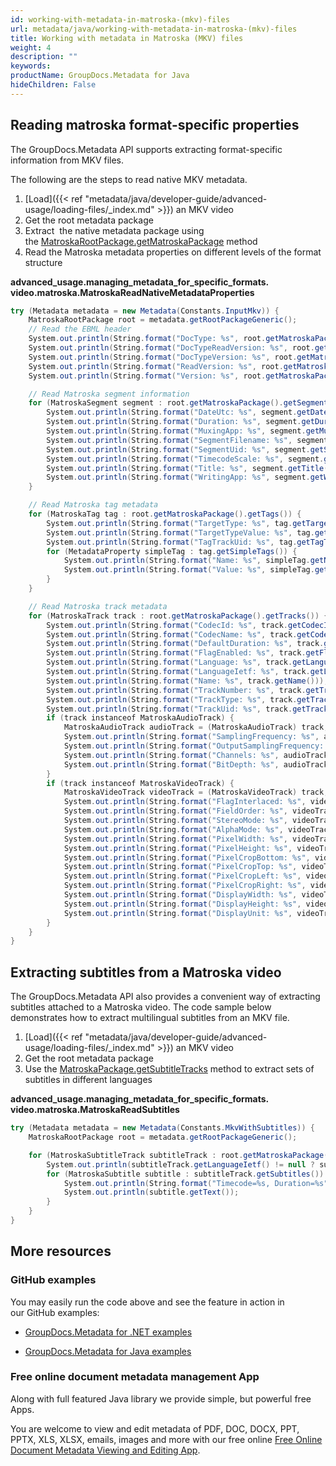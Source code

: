 ```yaml
---
id: working-with-metadata-in-matroska-(mkv)-files
url: metadata/java/working-with-metadata-in-matroska-(mkv)-files
title: Working with metadata in Matroska (MKV) files
weight: 4
description: ""
keywords: 
productName: GroupDocs.Metadata for Java
hideChildren: False
---
```

## Reading matroska format-specific properties

The GroupDocs.Metadata API supports extracting format-specific information from MKV files.

The following are the steps to read native MKV metadata.

1.  [Load]({{< ref "metadata/java/developer-guide/advanced-usage/loading-files/_index.md" >}}) an MKV video
2.  Get the root metadata package
3.  Extract  the native metadata package using the [MatroskaRootPackage.getMatroskaPackage](https://reference.groupdocs.com/metadata/java/com.groupdocs.metadata.core/MatroskaRootPackage#getMatroskaPackage()) method
4.  Read the Matroska metadata properties on different levels of the format structure

**advanced\_usage.managing\_metadata\_for\_specific\_formats.<WBR>video.matroska.MatroskaReadNativeMetadataProperties**

```csharp
try (Metadata metadata = new Metadata(Constants.InputMkv)) {
	MatroskaRootPackage root = metadata.getRootPackageGeneric();
	// Read the EBML header
	System.out.println(String.format("DocType: %s", root.getMatroskaPackage().getEbmlHeader().getDocType()));
	System.out.println(String.format("DocTypeReadVersion: %s", root.getMatroskaPackage().getEbmlHeader().getDocTypeReadVersion()));
	System.out.println(String.format("DocTypeVersion: %s", root.getMatroskaPackage().getEbmlHeader().getDocTypeVersion()));
	System.out.println(String.format("ReadVersion: %s", root.getMatroskaPackage().getEbmlHeader().getReadVersion()));
	System.out.println(String.format("Version: %s", root.getMatroskaPackage().getEbmlHeader().getVersion()));

	// Read Matroska segment information
	for (MatroskaSegment segment : root.getMatroskaPackage().getSegments()) {
		System.out.println(String.format("DateUtc: %s", segment.getDateUtc()));
		System.out.println(String.format("Duration: %s", segment.getDuration()));
		System.out.println(String.format("MuxingApp: %s", segment.getMuxingApp()));
		System.out.println(String.format("SegmentFilename: %s", segment.getSegmentFilename()));
		System.out.println(String.format("SegmentUid: %s", segment.getSegmentUid()));
		System.out.println(String.format("TimecodeScale: %s", segment.getTimecodeScale()));
		System.out.println(String.format("Title: %s", segment.getTitle()));
		System.out.println(String.format("WritingApp: %s", segment.getWritingApp()));
	}

	// Read Matroska tag metadata
	for (MatroskaTag tag : root.getMatroskaPackage().getTags()) {
		System.out.println(String.format("TargetType: %s", tag.getTargetType()));
		System.out.println(String.format("TargetTypeValue: %s", tag.getTargetTypeValue()));
		System.out.println(String.format("TagTrackUid: %s", tag.getTagTrackUid()));
		for (MetadataProperty simpleTag : tag.getSimpleTags()) {
			System.out.println(String.format("Name: %s", simpleTag.getName()));
			System.out.println(String.format("Value: %s", simpleTag.getValue()));
		}
	}

	// Read Matroska track metadata
	for (MatroskaTrack track : root.getMatroskaPackage().getTracks()) {
		System.out.println(String.format("CodecId: %s", track.getCodecID()));
		System.out.println(String.format("CodecName: %s", track.getCodecName()));
		System.out.println(String.format("DefaultDuration: %s", track.getDefaultDuration()));
		System.out.println(String.format("FlagEnabled: %s", track.getFlagEnabled()));
		System.out.println(String.format("Language: %s", track.getLanguage()));
		System.out.println(String.format("LanguageIetf: %s", track.getLanguageIetf()));
		System.out.println(String.format("Name: %s", track.getName()));
		System.out.println(String.format("TrackNumber: %s", track.getTrackNumber()));
		System.out.println(String.format("TrackType: %s", track.getTrackType()));
		System.out.println(String.format("TrackUid: %s", track.getTrackUid()));
		if (track instanceof MatroskaAudioTrack) {
			MatroskaAudioTrack audioTrack = (MatroskaAudioTrack) track;
			System.out.println(String.format("SamplingFrequency: %s", audioTrack.getSamplingFrequency()));
			System.out.println(String.format("OutputSamplingFrequency: %s", audioTrack.getOutputSamplingFrequency()));
			System.out.println(String.format("Channels: %s", audioTrack.getChannels()));
			System.out.println(String.format("BitDepth: %s", audioTrack.getBitDepth()));
		}
		if (track instanceof MatroskaVideoTrack) {
			MatroskaVideoTrack videoTrack = (MatroskaVideoTrack) track;
			System.out.println(String.format("FlagInterlaced: %s", videoTrack.getFlagInterlaced()));
			System.out.println(String.format("FieldOrder: %s", videoTrack.getFieldOrder()));
			System.out.println(String.format("StereoMode: %s", videoTrack.getStereoMode()));
			System.out.println(String.format("AlphaMode: %s", videoTrack.getAlphaMode()));
			System.out.println(String.format("PixelWidth: %s", videoTrack.getPixelWidth()));
			System.out.println(String.format("PixelHeight: %s", videoTrack.getPixelHeight()));
			System.out.println(String.format("PixelCropBottom: %s", videoTrack.getPixelCropBottom()));
			System.out.println(String.format("PixelCropTop: %s", videoTrack.getPixelCropTop()));
			System.out.println(String.format("PixelCropLeft: %s", videoTrack.getPixelCropLeft()));
			System.out.println(String.format("PixelCropRight: %s", videoTrack.getPixelCropRight()));
			System.out.println(String.format("DisplayWidth: %s", videoTrack.getDisplayWidth()));
			System.out.println(String.format("DisplayHeight: %s", videoTrack.getDisplayHeight()));
			System.out.println(String.format("DisplayUnit: %s", videoTrack.getDisplayUnit()));
		}
	}
}
```

## Extracting subtitles from a Matroska video

The GroupDocs.Metadata API also provides a convenient way of extracting subtitles attached to a Matroska video. The code sample below demonstrates how to extract multilingual subtitles from an MKV file.

1.  [Load]({{< ref "metadata/java/developer-guide/advanced-usage/loading-files/_index.md" >}}) an MKV video
2.  Get the root metadata package
3.  Use the [MatroskaPackage.getSubtitleTracks](https://reference.groupdocs.com/metadata/java/com.groupdocs.metadata.core/MatroskaPackage#getSubtitleTracks()) method to extract sets of subtitles in different languages

**advanced\_usage.managing\_metadata\_for\_specific\_formats.<WBR>video.matroska.MatroskaReadSubtitles**

```csharp
try (Metadata metadata = new Metadata(Constants.MkvWithSubtitles)) {
	MatroskaRootPackage root = metadata.getRootPackageGeneric();

	for (MatroskaSubtitleTrack subtitleTrack : root.getMatroskaPackage().getSubtitleTracks()) {
		System.out.println(subtitleTrack.getLanguageIetf() != null ? subtitleTrack.getLanguageIetf() : subtitleTrack.getLanguage());
		for (MatroskaSubtitle subtitle : subtitleTrack.getSubtitles()) {
			System.out.println(String.format("Timecode=%s, Duration=%s", subtitle.getTimecode(), subtitle.getDuration()));
			System.out.println(subtitle.getText());
		}
	}
}
```

## More resources

### GitHub examples

You may easily run the code above and see the feature in action in our GitHub examples:

*   [GroupDocs.Metadata for .NET examples](https://github.com/groupdocs-metadata/GroupDocs.Metadata-for-.NET)
    
*   [GroupDocs.Metadata for Java examples](https://github.com/groupdocs-metadata/GroupDocs.Metadata-for-Java)
    

### Free online document metadata management App

Along with full featured Java library we provide simple, but powerful free Apps.

You are welcome to view and edit metadata of PDF, DOC, DOCX, PPT, PPTX, XLS, XLSX, emails, images and more with our free online [Free Online Document Metadata Viewing and Editing App](https://products.groupdocs.app/metadata).
